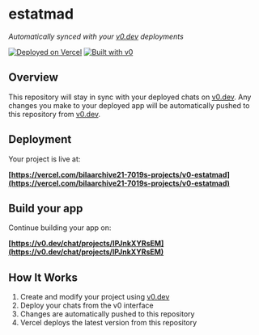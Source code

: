 # estatmad

*Automatically synced with your [v0.dev](https://v0.dev) deployments*

[![Deployed on Vercel](https://img.shields.io/badge/Deployed%20on-Vercel-black?style=for-the-badge&logo=vercel)](https://vercel.com/bilaarchive21-7019s-projects/v0-estatmad)
[![Built with v0](https://img.shields.io/badge/Built%20with-v0.dev-black?style=for-the-badge)](https://v0.dev/chat/projects/IPJnkXYRsEM)

## Overview

This repository will stay in sync with your deployed chats on [v0.dev](https://v0.dev).
Any changes you make to your deployed app will be automatically pushed to this repository from [v0.dev](https://v0.dev).

## Deployment

Your project is live at:

**[https://vercel.com/bilaarchive21-7019s-projects/v0-estatmad](https://vercel.com/bilaarchive21-7019s-projects/v0-estatmad)**

## Build your app

Continue building your app on:

**[https://v0.dev/chat/projects/IPJnkXYRsEM](https://v0.dev/chat/projects/IPJnkXYRsEM)**

## How It Works

1. Create and modify your project using [v0.dev](https://v0.dev)
2. Deploy your chats from the v0 interface
3. Changes are automatically pushed to this repository
4. Vercel deploys the latest version from this repository
